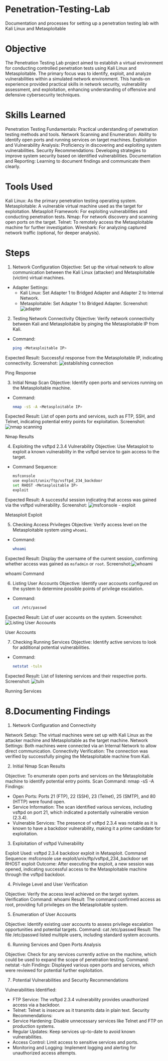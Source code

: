 # Penetration-Testing-Lab
Documentation and processes for setting up a penetration testing lab with Kali Linux and Metasploitable

# Objective

The Penetration Testing Lab project aimed to establish a virtual environment for conducting controlled penetration tests using Kali Linux and Metasploitable. The primary focus was to identify, exploit, and analyze vulnerabilities within a simulated network environment. This hands-on experience provided practical skills in network security, vulnerability assessment, and exploitation, enhancing understanding of offensive and defensive cybersecurity techniques.

# Skills Learned

Penetration Testing Fundamentals: Practical understanding of penetration testing methods and tools.
Network Scanning and Enumeration: Ability to identify open ports and running services on target machines.
Exploitation and Vulnerability Analysis: Proficiency in discovering and exploiting system vulnerabilities.
Security Recommendations: Developing strategies to improve system security based on identified vulnerabilities.
Documentation and Reporting: Learning to document findings and communicate them clearly.

# Tools Used

Kali Linux: As the primary penetration testing operating system.
Metasploitable: A vulnerable virtual machine used as the target for exploitation.
Metasploit Framework: For exploiting vulnerabilities and conducting penetration tests.
Nmap: For network discovery and scanning open ports on the target.
Telnet: To remotely access the Metasploitable machine for further investigation.
Wireshark: For analyzing captured network traffic (optional, for deeper analysis).

# Steps

1. Network Configuration
Objective: Set up the virtual network to allow communication between the Kali Linux (attacker) and Metasploitable (victim) virtual machines.
- Adapter Settings:
  - Kali Linux: Set Adapter 1 to Bridged Adapter and Adapter 2 to Internal Network.
  - Metasploitable: Set Adapter 1 to Bridged Adapter.
Screenshot:![adapter](https://github.com/user-attachments/assets/380a6380-76c1-4769-a751-b8b31f1f49d2)

 
2. Testing Network Connectivity
Objective: Verify network connectivity between Kali and Metasploitable by pinging the Metasploitable IP from Kali.
- Command:
  ```bash
  ping <Metasploitable IP>
  ```
Expected Result: Successful response from the Metasploitable IP, indicating connectivity.
Screenshot: ![establishing connection](https://github.com/user-attachments/assets/8572085e-15fa-45a8-9048-b1ee2f73c87a)

  Ping Response

3. Initial Nmap Scan
Objective: Identify open ports and services running on the Metasploitable machine.
- Command:
  ```bash
  nmap -sS -A <Metasploitable IP>
  ```
Expected Result: List of open ports and services, such as FTP, SSH, and Telnet, indicating potential entry points for exploitation.
Screenshot: ![nmap scanning](https://github.com/user-attachments/assets/c9d9d922-37b4-4378-92fe-19f98ea8c365)

 Nmap Results

4. Exploiting the vsftpd 2.3.4 Vulnerability
Objective: Use Metasploit to exploit a known vulnerability in the vsftpd service to gain access to the target.
- Command Sequence:
  ```bash
  msfconsole
  use exploit/unix/ftp/vsftpd_234_backdoor
  set RHOST <Metasploitable IP>
  exploit
  ```
Expected Result: A successful session indicating that access was gained via the vsftpd vulnerability.
Screenshot: ![msfconsole - exploit](https://github.com/user-attachments/assets/5449b9fa-7013-4f97-83d5-56a65e8e56b8)

  Metasploit Exploit

5. Checking Access Privileges
Objective: Verify access level on the Metasploitable system using `whoami`.
- Command:
  ```bash
  whoami
  ```
Expected Result: Display the username of the current session, confirming whether access was gained as `msfadmin` or `root`.
Screenshot:![whoami](https://github.com/user-attachments/assets/c39a6d06-7d36-45ad-9481-473b75a6e6fc)

  whoami Command

6. Listing User Accounts
Objective: Identify user accounts configured on the system to determine possible points of privilege escalation.
- Command:
  ```bash
  cat /etc/passwd
  ```
Expected Result: List of user accounts on the system.
Screenshot:![Listing User Accounts](https://github.com/user-attachments/assets/ccc0e846-36fe-471c-bd08-e52154368da6)

  User Accounts

7. Checking Running Services
Objective: Identify active services to look for additional potential vulnerabilities.
- Command:
  ```bash
  netstat -tuln
  ```
Expected Result: List of listening services and their respective ports.
Screenshot: ![tuln](https://github.com/user-attachments/assets/db57033e-7c3f-40a5-a3d0-74caf1629a5a)

  Running Services

# 8.Documenting Findings

1. Network Configuration and Connectivity

Network Setup: The virtual machines were set up with Kali Linux as the attacker machine and Metasploitable as the target machine.
Network Settings: Both machines were connected via an Internal Network to allow direct communication.
Connectivity Verification: The connection was verified by successfully pinging the Metasploitable machine from Kali.

2. Initial Nmap Scan Results

Objective: To enumerate open ports and services on the Metasploitable machine to identify potential entry points.
Scan Command:
nmap -sS -A <Metasploitable IP>
Findings:
- Open Ports: Ports 21 (FTP), 22 (SSH), 23 (Telnet), 25 (SMTP), and 80 (HTTP) were found open.
- Service Information: The scan identified various services, including vsftpd on port 21, which indicated a potentially vulnerable version (2.3.4).
- Vulnerable Services: The presence of vsftpd 2.3.4 was notable as it is known to have a backdoor vulnerability, making it a prime candidate for exploitation.

3. Exploitation of vsftpd Vulnerability

Exploit Used: vsftpd 2.3.4 backdoor exploit in Metasploit.
Command Sequence:
msfconsole
use exploit/unix/ftp/vsftpd_234_backdoor
set RHOST <Metasploitable IP>
exploit
Outcome: After executing the exploit, a new session was opened, indicating successful access to the Metasploitable machine through the vsftpd backdoor.

4. Privilege Level and User Verification

Objective: Verify the access level achieved on the target system.
Verification Command:
whoami
Result: The command confirmed access as root, providing full privileges on the Metasploitable system.

5. Enumeration of User Accounts

Objective: Identify existing user accounts to assess privilege escalation opportunities and potential targets.
Command:
cat /etc/passwd
Result: The file /etc/passwd listed multiple users, including standard system accounts.

6. Running Services and Open Ports Analysis

Objective: Check for any services currently active on the machine, which could be used to expand the scope of penetration testing.
Command:
netstat -tuln
Findings: Displayed various open ports and services, which were reviewed for potential further exploitation.

7. Potential Vulnerabilities and Security Recommendations

Vulnerabilities Identified:
- FTP Service: The vsftpd 2.3.4 vulnerability provides unauthorized access via a backdoor.
- Telnet: Telnet is insecure as it transmits data in plain text.
Security Recommendations:
- Service Hardening: Disable unnecessary services like Telnet and FTP on production systems.
- Regular Updates: Keep services up-to-date to avoid known vulnerabilities.
- Access Control: Limit access to sensitive services and ports.
- Monitoring and Logging: Implement logging and alerting for unauthorized access attempts.
